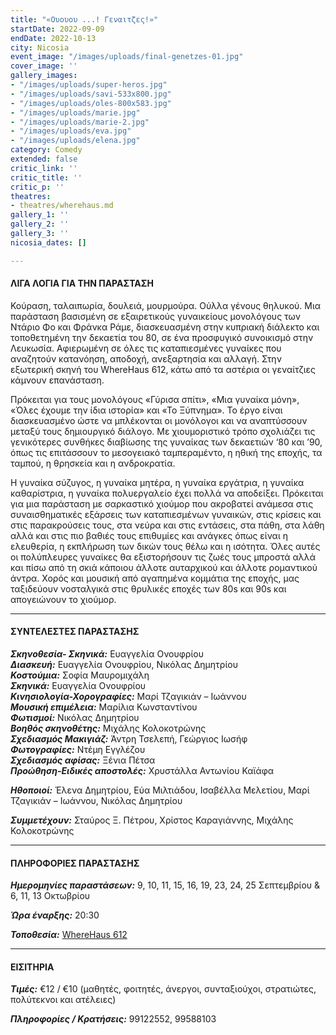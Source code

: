 ```yaml
---
title: "«Ουουου ...! Γεναιτζες!»"
startDate: 2022-09-09
endDate: 2022-10-13
city: Nicosia
event_image: "/images/uploads/final-genetzes-01.jpg"
cover_image: ''
gallery_images:
- "/images/uploads/super-heros.jpg"
- "/images/uploads/savi-533x800.jpg"
- "/images/uploads/oles-800x583.jpg"
- "/images/uploads/marie.jpg"
- "/images/uploads/marie-2.jpg"
- "/images/uploads/eva.jpg"
- "/images/uploads/elena.jpg"
category: Comedy
extended: false
critic_link: ''
critic_title: ''
critic_p: ''
theatres:
- theatres/wherehaus.md
gallery_1: ''
gallery_2: ''
gallery_3: ''
nicosia_dates: []

---
```

#### ΛΙΓΑ ΛΟΓΙΑ ΓΙΑ ΤΗΝ ΠΑΡΑΣΤΑΣΗ

Κούραση, ταλαιπωρία, δουλειά, μουρμούρα. Ούλλα γένους θηλυκού. Μια παράσταση βασισμένη σε εξαιρετικούς γυναικείους μονολόγους των Ντάριο Φο και Φράνκα Ράμε, διασκευασμένη στην κυπριακή διάλεκτο και τοποθετημένη την δεκαετία του 80, σε ένα προσφυγικό συνοικισμό στην Λευκωσία. Αφιερωμένη σε όλες τις καταπιεσμένες γυναίκες που αναζητούν κατανόηση, αποδοχή, ανεξαρτησία και αλλαγή. Στην εξωτερική σκηνή του WhereHaus 612, κάτω από τα αστέρια οι γεναίτζιες κάμνουν επανάσταση.

Πρόκειται για τους μονολόγους «Γύρισα σπίτι», «Μια γυναίκα μόνη», «Όλες έχουμε την ίδια ιστορία» και «Το Ξύπνημα». Το έργο είναι διασκευασμένο ώστε να μπλέκονται οι μονόλογοι και να αναπτύσσουν μεταξύ τους δημιουργικό διάλογο. Με χιουμοριστικό τρόπο σχολιάζει τις γενικότερες συνθήκες διαβίωσης της γυναίκας των δεκαετιών ‘80 και ’90, όπως τις επιτάσσουν το μεσογειακό ταμπεραμέντο, η ηθική της εποχής, τα ταμπού, η θρησκεία και η ανδροκρατία.

Η γυναίκα σύζυγος, η γυναίκα μητέρα, η γυναίκα εργάτρια, η γυναίκα καθαρίστρια, η γυναίκα πολυεργαλείο έχει πολλά να αποδείξει. Πρόκειται για μια παράσταση με σαρκαστικό χιούμορ που ακροβατεί ανάμεσα στις συναισθηματικές εξάρσεις των καταπιεσμένων γυναικών, στις κρίσεις και στις παρακρούσεις τους, στα νεύρα και στις εντάσεις, στα πάθη, στα λάθη αλλά και στις πιο βαθιές τους επιθυμίες και ανάγκες όπως είναι η ελευθερία, η εκπλήρωση των δικών τους θέλω και η ισότητα. Όλες αυτές οι πολύπλευρες γυναίκες θα εξιστορήσουν τις ζωές τους μπροστά αλλά και πίσω από τη σκιά κάποιου άλλοτε αυταρχικού και άλλοτε ρομαντικού άντρα. Χορός και μουσική από αγαπημένα κομμάτια της εποχής, μας ταξιδεύουν νοσταλγικά στις θρυλικές εποχές των 80s και 90s και απογειώνουν το χιούμορ.

***

#### ΣΥΝΤΕΛΕΣΤΕΣ ΠΑΡΑΣΤΑΣΗΣ

**_Σκηνοθεσία- Σκηνικά:_** Ευαγγελία Ονουφρίου  
**_Διασκευή:_** Ευαγγελία Ονουφρίου, Νικόλας Δημητρίου  
**_Κοστούμια:_** Σοφία Μαυρομιχάλη  
**_Σκηνικά:_** Ευαγγελία Ονουφρίου  
**_Κινησιολογία-Χορογραφίες:_** Μαρί Τζαγικιάν – Ιωάννου  
**_Μουσική επιμέλεια:_** Μαρίλια Κωνσταντίνου  
**_Φωτισμοί:_** Νικόλας Δημητρίου  
**_Βοηθός σκηνοθέτης:_** Μιχάλης Κολοκοτρώνης  
**_Σχεδιασμός Μακιγιάζ:_** Άντρη Τσελεπή, Γεώργιος Ιωσήφ  
**_Φωτογραφίες:_** Ντέμη Εγγλέζου  
**_Σχεδιασμός αφίσας:_** Ξένια Πέτσα  
**_Προώθηση-Ειδικές αποστολές:_** Χρυστάλλα Αντωνίου Καϊάφα

**_Ηθοποιοί:_** Έλενα Δημητρίου, Εύα Μιλτιάδου, Ισαβέλλα Μελετίου, Μαρί Τζαγικιάν – Ιωάννου, Νικόλας Δημητρίου

**_Συμμετέχουν:_** Σταύρος Ξ. Πέτρου, Χρίστος Καραγιάννης, Μιχάλης Κολοκοτρώνης

***

#### ΠΛΗΡΟΦΟΡΙΕΣ ΠΑΡΑΣΤΑΣΗΣ

**_Ημερομηνίες παραστάσεων:_** 9, 10, 11, 15, 16, 19, 23, 24, 25 Σεπτεμβρίου & 6, 11, 13 Οκτωβρίου

**_Ώρα έναρξης:_** 20:30

**_Τοποθεσία:_** [WhereHaus 612](?#map)

***

#### ΕΙΣΙΤΗΡΙΑ

**_Τιμές:_** €12 / €10 (μαθητές, φοιτητές, άνεργοι, συνταξιούχοι, στρατιώτες, πολύτεκνοι και ατέλειες)

**_Πληροφορίες / Κρατήσεις:_** 99122552, 99588103